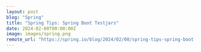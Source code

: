 ```yaml
---
layout: post
blog: "Spring"
title: "Spring Tips: Spring Boot Testjars"
date: 2024-02-08T00:00:00Z
image: images/spring.png
remote_url: "https://spring.io/blog/2024/02/08/spring-tips-spring-boot-testjars"
---
```

